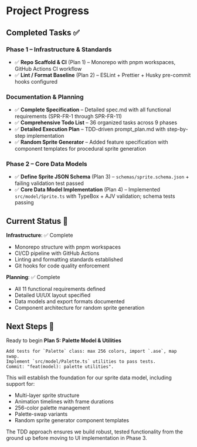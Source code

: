 # Project Progress

## Completed Tasks ✅

### Phase 1 – Infrastructure & Standards
- ✅ **Repo Scaffold & CI** (Plan 1) – Monorepo with pnpm workspaces, GitHub Actions CI workflow
- ✅ **Lint / Format Baseline** (Plan 2) – ESLint + Prettier + Husky pre-commit hooks configured

### Documentation & Planning
- ✅ **Complete Specification** – Detailed spec.md with all functional requirements (SPR-FR-1 through SPR-FR-11)
- ✅ **Comprehensive Todo List** – 36 organized tasks across 9 phases
- ✅ **Detailed Execution Plan** – TDD-driven prompt_plan.md with step-by-step implementation
- ✅ **Random Sprite Generator** – Added feature specification with component templates for procedural sprite generation

### Phase 2 – Core Data Models
- ✅ **Define Sprite JSON Schema** (Plan 3) – `schemas/sprite.schema.json` + failing validation test passed
- ✅ **Core Data Model Implementation** (Plan 4) – Implemented `src/model/Sprite.ts` with TypeBox + AJV validation; schema tests passing

## Current Status 📍

**Infrastructure**: ✅ Complete
- Monorepo structure with pnpm workspaces
- CI/CD pipeline with GitHub Actions
- Linting and formatting standards established
- Git hooks for code quality enforcement

**Planning**: ✅ Complete

- All 11 functional requirements defined
- Detailed UI/UX layout specified
- Data models and export formats documented
- Component architecture for random sprite generation

## Next Steps 🎯

Ready to begin **Plan 5: Palette Model & Utilities**

```prompt
Add tests for `Palette` class: max 256 colors, import `.ase`, map swap.
Implement `src/model/Palette.ts` utilities to pass tests.
Commit: "feat(model): palette utilities".
```

This will establish the foundation for our sprite data model, including support for:

- Multi-layer sprite structure
- Animation timelines with frame durations
- 256-color palette management
- Palette-swap variants
- Random sprite generator component templates

The TDD approach ensures we build robust, tested functionality from the ground up before moving to UI implementation in Phase 3.

